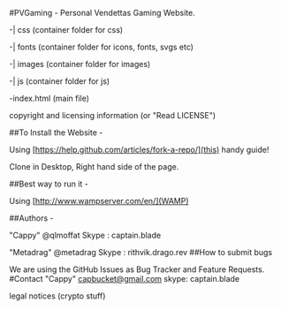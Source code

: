 #PVGaming - Personal Vendettas Gaming Website. 

 -| css (container folder for css)

 -| fonts (container folder for icons, fonts, svgs etc)

 -| images (container folder for images)

 -| js (container folder for js)

 -index.html (main file)

copyright and licensing information (or "Read LICENSE")

##To Install the Website - 

Using [https://help.github.com/articles/fork-a-repo/](this) handy guide!

Clone in Desktop, Right hand side of the page. 

##Best way to run it - 

Using [http://www.wampserver.com/en/](WAMP)

##Authors -

"Cappy" @qlmoffat
Skype : captain.blade

"Metadrag" @metadrag
Skype : rithvik.drago.rev
##How to submit bugs

We are using the GitHub Issues as Bug Tracker and Feature Requests.
#Contact
"Cappy"
capbucket@gmail.com
skype: captain.blade

legal notices (crypto stuff)